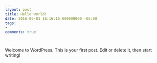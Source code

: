 ```yaml
---
layout: post
title: Hello world!
date: 2016-06-01 18:16:15.000000000 -05:00
tags:
- 
comments: true

---
```

<p>Welcome to WordPress. This is your first post. Edit or delete it, then start writing!</p>

